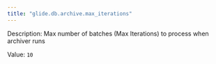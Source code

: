 ```yaml
---
title: "glide.db.archive.max_iterations"
---
```


Description: Max number of batches (Max Iterations) to process when archiver runs

Value: `10`